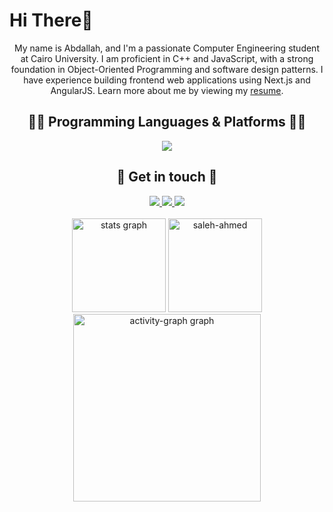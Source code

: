 
<h1>
  Hi There👋
</h1>

<p align="center">
  My name is Abdallah, and I'm a passionate Computer Engineering student at Cairo University. I am proficient in C++ and JavaScript, with a strong foundation in Object-Oriented Programming and software design patterns. I have experience building frontend web applications using Next.js and AngularJS. Learn more about me by viewing my 
  <a href="https://drive.google.com/drive/folders/1z0Rx_MbC4Yj3a_9-uxdbvK1dXPSXropV">resume</a>.
</p>

<div align='center'>
  <h2> 👨‍💻 Programming Languages & Platforms 👩‍💻  </h2>
  <a href="https://skillicons.dev/">
    <img src="https://skillicons.dev/icons?i=java,c,cpp,cs,py,html,css,js,react,next,angular,nuxt,vue,postman,postgres,nodejs,express,figma,git,github,linux,arduino" />
  </a>
</div>

<div align='center'>
  <h2> 💬 Get in touch 💬 </h2>
  <a href="https://x.com/Abdallahfarag45">
    <img src="https://skillicons.dev/icons?i=twitter" />
  </a>
  <a href="https://www.linkedin.com/in/abdallah-altalbawy-756777283/">
    <img src="https://skillicons.dev/icons?i=linkedin" />
  </a>
  <a href="https://www.instagram.com/abdallahaltalbawy/">
    <img src="https://skillicons.dev/icons?i=instagram" />
  </a>
</div>
<br>
<div align='center'>
  <img src="https://github-readme-stats.vercel.app/api?username=Abdallah-farag27&hide_title=false&hide_rank=false&show_icons=true&include_all_commits=true&count_private=true&disable_animations=false&theme=apprentice&locale=en&hide_border=true&order=1" height="150" alt="stats graph"  />
    <img src="https://github-readme-stats.vercel.app/api/top-langs?username=Abdallah-farag27&theme=apprentice&show_icons=true&locale=en&layout=compact&disable_animations=false&hide_border=true&order=1" height="150" alt="saleh-ahmed"  />
  <img src="https://github-readme-activity-graph.vercel.app/graph?username=Abdallah-farag27&theme=xcode&&radius=16&&area=true&order=5&hide_border=true&hide_title=false" height="300" alt="activity-graph graph"  />
</div>
</div>
